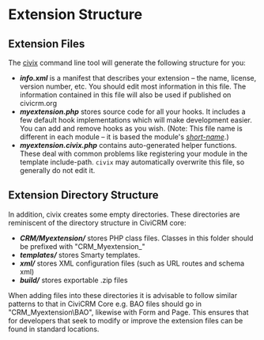 # Extension Structure

## Extension Files
The [civix](/extensions/civix.md) command line tool will generate the following structure
for you:

-   ***info.xml*** is a manifest that describes your extension – the
    name, license, version number, etc. You should edit most information
    in this file. The information contained in this file will also be used if published on civicrm.org
-   ***myextension.php*** stores source code for all your hooks. It
    includes a few default hook implementations which will make
    development easier. You can add and remove hooks as you wish. (Note:
    This file name is different in each module – it is based the
    module's *[short-name](/extensions/index.md#extension-names)*.)
-   ***myextension.civix.php*** contains auto-generated helper
    functions. These deal with common problems like registering your
    module in the template include-path. `civix` may automatically
    overwrite this file, so generally do not edit it.

## Extension Directory Structure

In addition, civix creates some empty directories. These directories are
reminiscent of the directory structure in CiviCRM core:

-   ***CRM/Myextension/*** stores PHP class files. Classes in this
    folder should be prefixed with "CRM\_Myextension\_"
-   ***templates/*** stores Smarty templates.
-   ***xml/*** stores XML configuration files (such as URL routes and schema xml)
-   ***build/*** stores exportable .zip files

When adding files into these directories it is advisable to follow similar patterns to that in CiviCRM Core
e.g. BAO files should go in "CRM\_Myextension\BAO\", likewise with Form and Page. This ensures that for developers
that seek to modify or improve the extension files can be found in standard locations.
